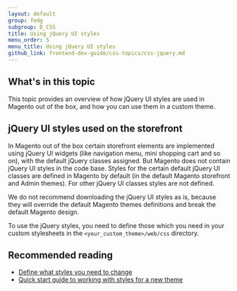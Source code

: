 ```yaml
---
layout: default
group: fedg
subgroup: D_CSS
title: Using jQuery UI styles
menu_order: 5
menu_title: Using jQuery UI styles
github_link: frontend-dev-guide/css-topics/css-jquery.md
---
```


<h2>What's in this topic</h2>

This topic provides an overview of how jQuery UI styles are used in Magento out of the box, and how you can use them in a custom theme.

## jQuery UI styles used on the storefront

In Magento out of the box certain storefront elements are implemented using jQuery UI widgets (like navigation menu, mini shopping cart and so on), with the default jQuery classes assigned. But Magento does not contain jQuery UI styles in the code base. Styles for the certain default jQuery UI classes are defined in Magento by default (in the default Magento storefront and Admin themes). For other jQuery UI classes styles are not defined. 

We do not recommend downloading the jQuery UI styles as is, because they will override the default Magento themes definitions and break the default Magento design. 

To use the jQuery styles, you need to define those which you need in your custom stylesheets in the `<your_custom_theme>/web/css` directory. 

## Recommended reading

- [Define what styles you need to change]({{site.gdeurl}}frontend-dev-guide/themes/debug-theme.html#debug-theme-style)
- [Quick start guide to working with styles for a new theme]({{site.gdeurl}}frontend-dev-guide/css-guide/css_quick_guide_overview.html)

